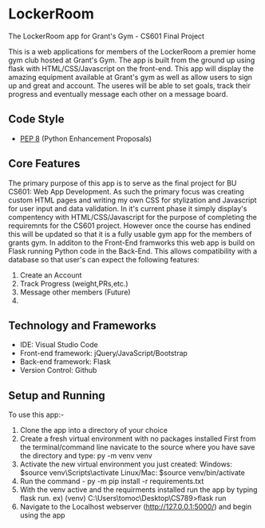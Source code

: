 # LockerRoom
The LockerRoom app for Grant's Gym - CS601 Final Project

This is a web applications for members of the LockerRoom a premier home gym club hosted at Grant's Gym. The app is built from the ground up using flask with HTML/CSS/Javascript
on the front-end. This app will display the amazing equipment available at Grant's gym as well as allow users to sign up and great and account. The useres will be able to 
set goals, track their progress and eventually message each other on a message board.

## Code Style
- <a href="https://www.python.org/dev/peps/pep-0008/">PEP 8</a> (Python Enhancement Proposals)
## Core Features
The primary purpose of this app is to serve as the final project for BU CS601: Web App Development. As such the primary focus was creating custom HTML pages and writing my own CSS for stylization and Javascript for user input and data validation. In it's current phase it simply display's compentency with HTML/CSS/Javascript for the purpose of completing the requiremnts for the CS601 project. However once the course has endined this will be updated so that it is a fully usable gym app for the members of grants gym. In additon to the Front-End framworks this web app is build on Flask running Python code in the Back-End. This allows compatibility with a database so that user's can expect the following features:
   1. Create an Account
   2. Track Progress (weight,PRs,etc.)
   3. Message other members (Future)
   4. 

## Technology and Frameworks
- IDE: Visual Studio Code
- Front-end framework: jQuery/JavaScript/Bootstrap
- Back-end framework: Flask
- Version Control: Github

## Setup and Running
To use this app:-
1. Clone the app into a directory of your choice
2. Create a fresh virtual environment with no packages installed
   First from the terminal/command line navicate to the source where you have save the directory and type: py -m venv venv
3. Activate the new virtual environment you just created: 
        Windows: $source venv\Scripts\activate
        Linux/Mac: $source venv/bin/activate
4. Run the command - py -m pip install -r requirements.txt
5. With the venv active and the requirments installed run the app by typing flask run.
      ex) (venv) C:\Users\tomoc\Desktop\CS789>flask run
6. Navigate to the Localhost webserver (http://127.0.0.1:5000/) and begin using the app

